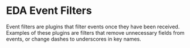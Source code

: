 
# EDA Event Filters

Event filters are plugins that filter events once they have been received.
Examples of these plugins are filters that remove unnecessary fields from events,
or change dashes to underscores in key names.


